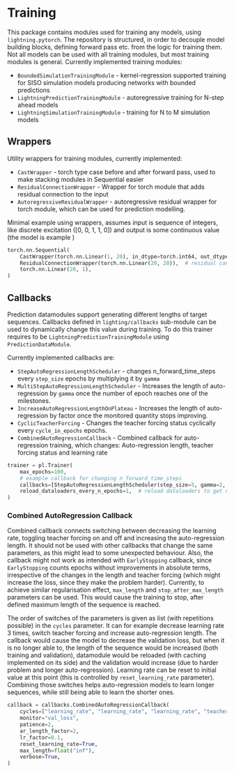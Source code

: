 # Training

This package contains modules used for training any models,  using `lightning.pytorch`. The repository is structured, in
order to decouple model building blocks, defining forward pass etc. from the logic for training them. Not all models
can be used with all training modules, but most training modules is general. Currently implemented training modules:

* `BoundedSimulationTrainingModule` - kernel-regression supported training for SISO simulation models producing networks with bounded predictions
* `LightningPredictionTrainingModule` - autoregressive training for N-step ahead models
* `LightningSimulationTrainingModule` - training for N to M simulation models

## Wrappers

Utility wrappers for training modules, currently implemented:

* `CastWrapper` - torch type case before and after forward pass, used to make stacking modules in Sequential easier
* `ResidualConnectionWrapper` - Wrapper for torch module that adds residual connection to the input
* `AutoregressiveResidualWrapper` -  autoregressive residual wrapper for torch module, which can be used for prediction modelling.

Minimal example using wrappers, assumes input is sequence of integers, like discrete excitation ([0, 0, 1, 1, 0])
and output is some continuous value (the model is example )

```python
torch.nn.Sequential(
    CastWrapper(torch.nn.Linear(1, 20), in_dtype=torch.int64, out_dtype=torch.float32),
    ResidualConnectionWrapper(torch.nn.Linear(20, 20)),  # residual can only be defined for shape-preserving modules
    torch.nn.Linear(20, 1),
)
```

## Callbacks

Prediction datamodules support generating different lengths of target sequences. Callbacks defined in
`lighting/callbacks` sub-module can be used to dynamically change this value during training. To do this trainer
requires to be `LightningPredictionTrainingModule` using `PredictionDataModule`. 

Currently implemented callbacks are:
* `StepAutoRegressionLengthScheduler` - changes n_forward_time_steps every `step_size` epochs by multiplying it by `gamma`
* `MultiStepAutoRegressionLengthScheduler` - Increases the length of auto-regression by `gamma` once the number of epoch reaches one of the milestones.
* `IncreaseAutoRegressionLengthOnPlateau` - Increases the length of auto-regression by factor once the monitored quantity stops improving.
* `CyclicTeacherForcing` - Changes the teacher forcing status cyclically every `cycle_in_epochs` epochs.
* `CombinedAutoRegressionCallback` - Combined callback for auto-regression training, which changes: Auto-regression length, teacher forcing status and learning rate

```python
trainer = pl.Trainer(
    max_epochs=100,
    # example callback for changing n_forward_time_steps
    callbacks=[StepAutoRegressionLengthScheduler(step_size=5, gamma=2, verbose=True)],
    reload_dataloaders_every_n_epochs=1,  # reload dataloaders to get new n_forward_time_steps
)
```

### Combined AutoRegression Callback

Combined callback connects switching between decreasing the learning rate, toggling teacher forcing on and off and 
increasing the auto-regression length. It should not be used with other callbacks that change the same parameters, as
this might lead to some unexpected behaviour. Also, the callback might not work as intended with `EarlyStopping`
callback, since `EarlyStopping` counts epochs without improvements in absolute terms, irrespective of the changes in
the length and teacher forcing (which might increase the loss, since they make the problem harder). Currently, to
achieve similar regularisation effect, `max_length` and `stop_after_max_length` parameters can be used. This would 
cause the training to stop, after defined maximum length of the sequence is reached.

The order of switches of the parameters is given as list (with repetitions possible) in the `cycles` parameter. It can
for example decrease learning rate 3 times, switch teacher forcing and increase auto-regression length. The callback
would cause the model to decrease the validation loss, but when it is no longer able to, the length of the sequence
would be increased (both training and validation), datamodule would be reloaded (with caching implemented on its side) 
and the validation would increase (due to harder problem and longer auto-regression). Learning rate can be reset to
initial value at this point (this is controlled by `reset_learning_rate` parameter). Combining those switches helps
auto-regression models to learn longer sequences, while still being able to learn the shorter ones.

```python
callback = callbacks.CombinedAutoRegressionCallback(
    cycles=["learning_rate", "learning_rate", "learning_rate", "teacher_forcing", "ar_length",],
    monitor="val_loss",
    patience=2,
    ar_length_factor=2,
    lr_factor=0.1,
    reset_learning_rate=True,
    max_length=float("inf"),
    verbose=True,
)
```
